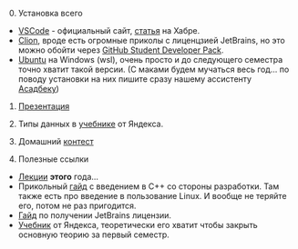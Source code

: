 0. Установка всего
  - [VSCode](https://code.visualstudio.com/docs/setup/setup-overview) - официальный сайт, [статья](https://habr.com/ru/articles/490754/) на Хабре.
  - [Clion](https://www.jetbrains.com/clion/), вроде есть огромные приколы с лиценцзией JetBrains, но это можно обойти через [GitHub Student Developer Pack](https://education.github.com/pack?sort=popularity).
  - [Ubuntu](https://ubuntu.com/desktop/wsl) на Windows (wsl), очень просто и до следующего семестра точно хватит такой версии. (С маками будем мучаться весь год... по поводу установки на них пишите сразу нашему ассистенту [Асадбеку](https://t.me/fall_raiin))

1. [Презентация](Types.pdf)

2. Типы данных в [учебнике](https://education.yandex.ru/handbook/cpp/article/data-types) от Яндекса.

3. Домашний [контест](https://contest.yandex.ru/contest/67476/problems/) 

4. Полезные ссылки
  - [Лекции](https://disk.yandex.ru/d/l_Cd3y7r3rcnDA) __этого__ года... 
  - Прикольный [гайд](https://github.com/victor-yacovlev/fpmi-caos/tree/master/practice/linux_basics) с введением в С++ со стороны разработки. 
Там также есть про введение в пользование Linux. И вообще не теряйте его, потом не раз пригодится.
  - [Гайд](https://github.com/nguendh/get-student-license) по получении JetBrains лицензии.
  - [Учебник](https://education.yandex.ru/handbook/cpp) от Яндекса, теоретически его хватит чтобы закрыть основную теорию за первый семестр.

